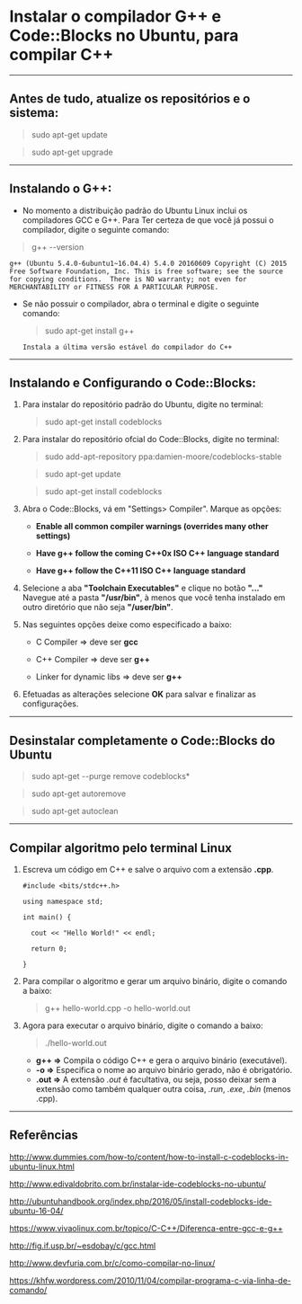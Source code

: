 Instalar o compilador G++ e Code::Blocks no Ubuntu, para compilar C++
===============================================

--------------------

## Antes de tudo, atualize os repositórios e o sistema:

> sudo apt-get update

> sudo apt-get upgrade

--------------------

## Instalando o G++:

- No momento a distribuição padrão do Ubuntu Linux inclui os compiladores GCC e G++. Para Ter certeza de que você já possui o compilador, digite o seguinte comando:

> g++ --version

`g++ (Ubuntu 5.4.0-6ubuntu1~16.04.4) 5.4.0 20160609
Copyright (C) 2015 Free Software Foundation, Inc.
This is free software; see the source for copying conditions.  There is NO
warranty; not even for MERCHANTABILITY or FITNESS FOR A PARTICULAR PURPOSE.`

- Se não possuir o compilador, abra o terminal e digite o seguinte comando:

	> sudo apt-get install g++

	`Instala a última versão estável do compilador do C++`

--------------------

## Instalando e Configurando o Code::Blocks:

1. Para instalar do repositório padrão do Ubuntu, digite no terminal:

	> sudo apt-get install codeblocks

2. Para instalar do repositório ofcial do Code::Blocks, digite no terminal:

	> sudo add-apt-repository ppa:damien-moore/codeblocks-stable

	> sudo apt-get update

	> sudo apt-get install codeblocks

3. Abra o Code::Blocks, vá em "Settings> Compiler". Marque as opções:

	- **Enable all common compiler warnings (overrides many other settings)**

	- **Have g++ follow the coming C++0x ISO C++ language standard**

	- **Have g++ follow the C++11 ISO C++ language standard**

4. Selecione a aba **"Toolchain Executables"** e clique no botão **"..."** Navegue até a pasta **"/usr/bin"**, à menos que você tenha instalado em outro diretório que não seja **"/user/bin"**.

5. Nas seguintes opções deixe como especificado a baixo:

	- C Compiler => deve ser **gcc**

	- C++ Compiler => deve ser **g++**

	- Linker for dynamic libs => deve ser **g++**

6. Efetuadas as alterações selecione **OK** para salvar e finalizar as configurações.

--------------------

## Desinstalar completamente o Code::Blocks do Ubuntu

> sudo apt-get --purge remove codeblocks*

> sudo apt-get autoremove

> sudo apt-get autoclean

--------------------

## Compilar algoritmo pelo terminal Linux

1. Escreva um código em C++ e salve o arquivo com a extensão **.cpp**.
	```
	#include <bits/stdc++.h>

	using namespace std;

	int main() {

      cout << "Hello World!" << endl;

	  return 0;

	}
	```

2. Para compilar o algoritmo e gerar um arquivo binário, digite o comando a baixo:

	> g++ hello-world.cpp -o hello-world.out

3. Agora para executar o arquivo binário, digite o comando a baixo:

	> ./hello-world.out

	- **g++  =>** Compila o código C++ e gera o arquivo binário (executável).
	- **-o   =>** Especifica o nome ao arquivo binário gerado, não é obrigatório.
	- **.out =>** A extensão *.out* é facultativa, ou seja, posso deixar sem a extensão como também qualquer outra coisa, *.run*, *.exe*, *.bin* (menos .cpp).

--------------------

## Referências

http://www.dummies.com/how-to/content/how-to-install-c-codeblocks-in-ubuntu-linux.html

http://www.edivaldobrito.com.br/instalar-ide-codeblocks-no-ubuntu/

http://ubuntuhandbook.org/index.php/2016/05/install-codeblocks-ide-ubuntu-16-04/

https://www.vivaolinux.com.br/topico/C-C++/Diferenca-entre-gcc-e-g++

http://fig.if.usp.br/~esdobay/c/gcc.html

http://www.devfuria.com.br/c/como-compilar-no-linux/

https://khfw.wordpress.com/2010/11/04/compilar-programa-c-via-linha-de-comando/


